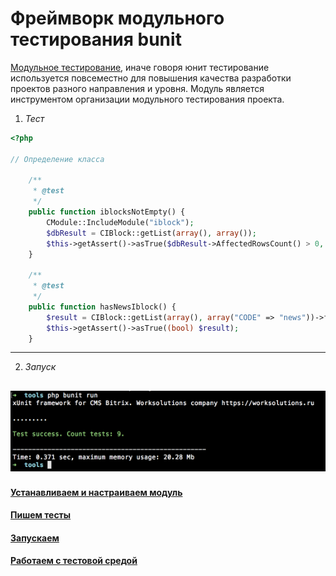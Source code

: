 Фреймворк модульного тестирования bunit
=======================================

[Модульное тестирование](https://ru.wikipedia.org/wiki/%D0%9C%D0%BE%D0%B4%D1%83%D0%BB%D1%8C%D0%BD%D0%BE%D0%B5_%D1%82%D0%B5%D1%81%D1%82%D0%B8%D1%80%D0%BE%D0%B2%D0%B0%D0%BD%D0%B8%D0%B5), иначе говоря юнит тестирование используется повсеместно для повышения качества разработки проектов разного направления и уровня. Модуль является инструментом организации модульного тестирования проекта.

1. *Тест*

```php
<?php

// Определение класса

    /**
     * @test
     */
    public function iblocksNotEmpty() {
        CModule::IncludeModule("iblock");
        $dbResult = CIBlock::getList(array(), array());
        $this->getAssert()->asTrue($dbResult->AffectedRowsCount() > 0, "Count of iblocks should be more than 0");
    }

    /**
     * @test
     */
    public function hasNewsIblock() {
        $result = CIBlock::getList(array(), array("CODE" => "news"))->fetch();
        $this->getAssert()->asTrue((bool) $result);
    }

```
---

2. *Запуск*

![Запуск](doc/img/success-result.png)
-------------------------------------

#### [Устанавливаем и настраиваем модуль](doc/install.md)

#### [Пишем тесты](doc/writing.md)

#### [Запускаем](doc/runnig.md)

#### [Работаем с тестовой средой](doc/using-test-env.md)
